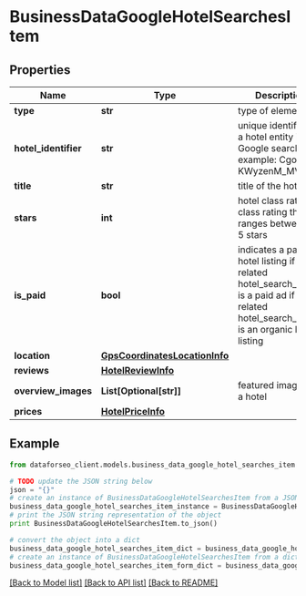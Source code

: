 # BusinessDataGoogleHotelSearchesItem


## Properties

Name | Type | Description | Notes
------------ | ------------- | ------------- | -------------
**type** | **str** | type of element | [optional] 
**hotel_identifier** | **str** | unique identifier of a hotel entity in Google search example: CgoI-KWyzenM_MV3EAE | [optional] 
**title** | **str** | title of the hotel | [optional] 
**stars** | **int** | hotel class rating class rating that ranges between 1-5 stars | [optional] 
**is_paid** | **bool** | indicates a paid hotel listing if true, related hotel_search_item is a paid ad if false, related hotel_search_item is an organic hotel listing | [optional] 
**location** | [**GpsCoordinatesLocationInfo**](GpsCoordinatesLocationInfo.md) |  | [optional] 
**reviews** | [**HotelReviewInfo**](HotelReviewInfo.md) |  | [optional] 
**overview_images** | **List[Optional[str]]** | featured images for a hotel | [optional] 
**prices** | [**HotelPriceInfo**](HotelPriceInfo.md) |  | [optional] 

## Example

```python
from dataforseo_client.models.business_data_google_hotel_searches_item import BusinessDataGoogleHotelSearchesItem

# TODO update the JSON string below
json = "{}"
# create an instance of BusinessDataGoogleHotelSearchesItem from a JSON string
business_data_google_hotel_searches_item_instance = BusinessDataGoogleHotelSearchesItem.from_json(json)
# print the JSON string representation of the object
print BusinessDataGoogleHotelSearchesItem.to_json()

# convert the object into a dict
business_data_google_hotel_searches_item_dict = business_data_google_hotel_searches_item_instance.to_dict()
# create an instance of BusinessDataGoogleHotelSearchesItem from a dict
business_data_google_hotel_searches_item_form_dict = business_data_google_hotel_searches_item.from_dict(business_data_google_hotel_searches_item_dict)
```
[[Back to Model list]](../README.md#documentation-for-models) [[Back to API list]](../README.md#documentation-for-api-endpoints) [[Back to README]](../README.md)


